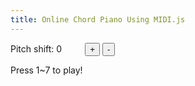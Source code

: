 ```yaml
---
title: Online Chord Piano Using MIDI.js
---
```

<script src="https://cdn.jsdelivr.net/npm/midi.js@0.3.1/lib/midi.min.js"></script>
<script>
MIDI.loadPlugin({
  soundfontUrl: '/static/soundfont/',
})
var lastRootNote = null
window.onkeydown = function(event) {
  if (event.repeat) {
    return
  }
  
  var which = event.keyCode || event.which
  var shift = parseInt(document.getElementById('shift').innerText)
  if (which >= 49 && which <= 55) {
    var rootNote = [60, 62, 64, 65, 67, 57, 59][which - 49] + shift
    if (event.shiftKey) {
      rootNote -= 12
    }

    var minor = false
    if ([2, 4, 9].indexOf(rootNote % 12) !== -1) {
      minor = true;
    }
    var notes = [rootNote, rootNote + (minor ? 3 : 4), rootNote + 7]
    if (lastRootNote !== rootNote) {
      notes.push(rootNote - 12)
    }
    lastRootNote = rootNote
    MIDI.chordOn(0, notes, 127, 0)
  }
}

function pitchShift(n) {
  var shift = parseInt(document.getElementById('shift').innerText) + n
  shift = Math.max(Math.min(shift, 12), -12)
  document.getElementById('shift').innerText = shift
}
</script>
Pitch shift: <span id="shift" style="display: inline-block; width: 3em">0</span>
<span class="btn-group" role="group">
  <button type="button" class="btn btn-default" onclick="pitchShift(1)">+</button>
  <button type="button" class="btn btn-default" onclick="pitchShift(-1)">-</button>
</span>

Press 1~7 to play!
